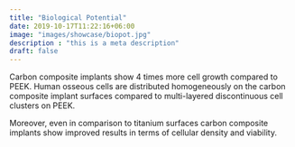 ```yaml
---
title: "Biological Potential"
date: 2019-10-17T11:22:16+06:00
image: "images/showcase/biopot.jpg"
description : "this is a meta description"
draft: false
---
```


Carbon composite implants show 4 times more cell growth compared to PEEK. 
Human osseous cells are distributed homogeneously on the carbon composite implant surfaces compared to multi-layered discontinuous cell clusters on PEEK.
<!-- [Relevant Publication](https://saps2412.github.io/publications/Composite%20Barbanti%20Brodano%202007.pdf) -->

Moreover, even in comparison to titanium surfaces carbon composite implants show improved results in terms of cellular density and viability. 
<!-- [Relevant Publication](https://saps2412.github.io/publications/Composite%20Sigot%20Luizard%202000.pdf) -->